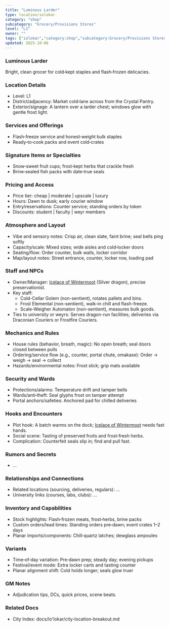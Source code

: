 ```yaml
---
title: "Luminous Larder"
type: location/iolokar
category: "shop"
subcategory: "Grocery/Provisions Stores"
level: "L1"
owner: ""
tags: ["iolokar","category:shop","subcategory:Grocery/Provisions Stores","level:L1"]
updated: 2025-10-06
---
```

### Luminous Larder

Bright, clean grocer for cold‑kept staples and flash‑frozen delicacies.

### Location Details

- Level: L1
- District/adjacency: Market cold‑lane across from the Crystal Pantry.
- Exterior/signage: A lantern over a larder chest; windows glow with gentle frost light.

### Services and Offerings

- Flash‑freeze service and honest‑weight bulk staples
- Ready‑to‑cook packs and event cold‑crates

### Signature Items or Specialties

- Snow‑sweet fruit cups; frost‑kept herbs that crackle fresh
- Brine‑sealed fish packs with date‑true seals

### Pricing and Access

- Price tier: cheap | moderate | upscale | luxury
- Hours: Dawn to dusk; early courier window
- Entry/reservations: Counter service; standing orders by token
- Discounts: student | faculty | weyr members

### Atmosphere and Layout

- Vibe and sensory notes: Crisp air, clean slate, faint brine; seal bells ping softly
- Capacity/scale: Mixed sizes; wide aisles and cold‑locker doors
- Seating/flow: Order counter, bulk walls, locker corridor
- Map/layout notes: Street entrance, counter, locker row, loading pad

### Staff and NPCs

- Owner/Manager: [Icelace of Wintermoot](../People/icelace-of-wintermoot.md) (Silver dragon), precise preservationist.
- Key staff:
  - Cold-Cellar Golem (non-sentient), rotates pallets and bins.
  - Frost Elemental (non-sentient), walk-in chill and flash-freeze.
  - Scale-Weigher Automaton (non-sentient), measures bulk goods.
- Ties to university or weyrs: Serves dragon-run facilities; deliveries via Draconian Couriers or Frostfire Couriers.

### Mechanics and Rules

- House rules (behavior, breath, magic): No open breath; seal doors closed between pulls
- Ordering/service flow (e.g., counter, portal chute, omakase): Order → weigh → seal → collect
- Hazards/environmental notes: Frost slick; grip mats available

### Security and Wards

- Protections/alarms: Temperature drift and tamper bells
- Wards/anti‑theft: Seal glyphs frost on tamper attempt
- Portal anchors/safeties: Anchored pad for chilled deliveries

### Hooks and Encounters

- Plot hook: A batch warms on the dock; [Icelace of Wintermoot](../People/icelace-of-wintermoot.md) needs fast hands.
- Social scene: Tasting of preserved fruits and frost‑fresh herbs.
- Complication: Counterfeit seals slip in; find and pull fast.

### Rumors and Secrets

- ...

### Relationships and Connections

- Related locations (sourcing, deliveries, regulars): ...
- University links (courses, labs, clubs): ...

### Inventory and Capabilities

- Stock highlights: Flash‑frozen meats, frost‑herbs, brine packs
- Custom orders/lead times: Standing orders pre‑dawn; event crates 1–2 days
- Planar imports/components: Chill‑quartz latches; dewglass ampoules

### Variants

- Time‑of‑day variation: Pre‑dawn prep; steady day; evening pickups
- Festival/event mode: Extra locker carts and tasting counter
- Planar alignment shift: Cold holds longer; seals glow truer

### GM Notes

- Adjudication tips, DCs, quick prices, scene beats.

### Related Docs

- City Index: docs/Io'lokar/city-location-breakout.md
